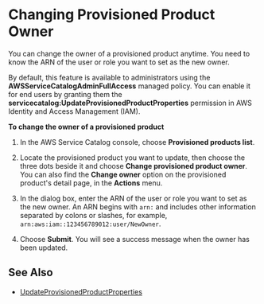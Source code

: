 # Changing Provisioned Product Owner<a name="change-pp-owner"></a>

 You can change the owner of a provisioned product anytime\. You need to know the ARN of the user or role you want to set as the new owner\. 

 By default, this feature is available to administrators using the **AWSServiceCatalogAdminFullAccess** managed policy\. You can enable it for end users by granting them the **servicecatalog:UpdateProvisionedProductProperties** permission in AWS Identity and Access Management \(IAM\)\. 

**To change the owner of a provisioned product**

1.  In the AWS Service Catalog console, choose **Provisioned products list**\. 

1.  Locate the provisioned product you want to update, then choose the three dots beside it and choose **Change provisioned product owner**\. You can also find the **Change owner** option on the provisioned product's detail page, in the **Actions** menu\. 

1.  In the dialog box, enter the ARN of the user or role you want to set as the new owner\. An ARN begins with `arn:` and includes other information separated by colons or slashes, for example, `arn:aws:iam::123456789012:user/NewOwner`\. 

1.  Choose **Submit**\. You will see a success message when the owner has been updated\. 

## See Also<a name="change-pp-owner-see-also"></a>
+  [UpdateProvisionedProductProperties](https://docs.aws.amazon.com/servicecatalog/latest/dg/API_UpdateProvisionedProductProperties.html) 
